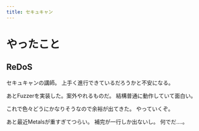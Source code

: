 ```yaml
---
title: セキュキャン
---
```


# やったこと

## ReDoS

セキュキャンの講師。
上手く進行できているだろうかと不安になる。

あとFuzzerを実装した。案外やれるものだ。
結構普通に動作していて面白い。

これで色々どうにかなりそうなので余裕が出てきた。
やっていくぞ。

あと最近Metalsが重すぎてつらい。
補完が一行しか出ないし。
何でだ‥‥。
